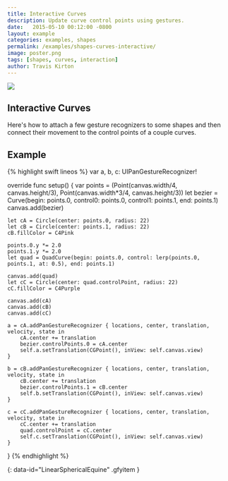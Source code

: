 ```yaml
---
title: Interactive Curves
description: Update curve control points using gestures.
date:   2015-05-10 00:12:00 -0800
layout: example
categories: examples, shapes
permalink: /examples/shapes-curves-interactive/
image: poster.png
tags: [shapes, curves, interaction]
author: Travis Kirton
---
```

![](curves-interactive.png)

## Interactive Curves
Here's how to attach a few gesture recognizers to some shapes and then connect their movement to the control points of a couple curves.

## Example
{% highlight swift lineos %}
var a, b, c: UIPanGestureRecognizer!

override func setup() {
    var points = (Point(canvas.width/4, canvas.height/3), Point(canvas.width*3/4, canvas.height/3))
    let bezier = Curve(begin: points.0, control0: points.0, control1: points.1, end: points.1)
    canvas.add(bezier)

    let cA = Circle(center: points.0, radius: 22)
    let cB = Circle(center: points.1, radius: 22)
    cB.fillColor = C4Pink

    points.0.y *= 2.0
    points.1.y *= 2.0
    let quad = QuadCurve(begin: points.0, control: lerp(points.0, points.1, at: 0.5), end: points.1)

    canvas.add(quad)
    let cC = Circle(center: quad.controlPoint, radius: 22)
    cC.fillColor = C4Purple

    canvas.add(cA)
    canvas.add(cB)
    canvas.add(cC)

    a = cA.addPanGestureRecognizer { locations, center, translation, velocity, state in
        cA.center += translation
        bezier.controlPoints.0 = cA.center
        self.a.setTranslation(CGPoint(), inView: self.canvas.view)
    }

    b = cB.addPanGestureRecognizer { locations, center, translation, velocity, state in
        cB.center += translation
        bezier.controlPoints.1 = cB.center
        self.b.setTranslation(CGPoint(), inView: self.canvas.view)
    }

    c = cC.addPanGestureRecognizer { locations, center, translation, velocity, state in
        cC.center += translation
        quad.controlPoint = cC.center
        self.c.setTranslation(CGPoint(), inView: self.canvas.view)
    }
}
{% endhighlight %}

![](){: data-id="LinearSphericalEquine" .gfyitem }